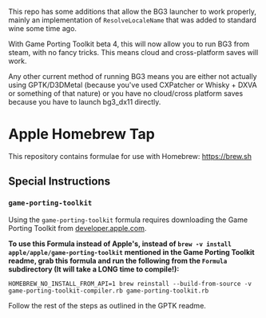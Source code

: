 This repo has some additions that allow the BG3 launcher to work properly, mainly an implementation of `ResolveLocaleName` that was added to standard wine some time ago.

With Game Porting Toolkit beta 4, this will now allow you to run BG3 from steam, with no fancy tricks. This means cloud and cross-platform saves will work.

Any other current method of running BG3 means you are either not actually using GPTK/D3DMetal (because you've used CXPatcher or Whisky + DXVA or something of that nature) or you have no cloud/cross platform saves because you have to launch bg3_dx11 directly.

# Apple Homebrew Tap

This repository contains formulae for use with Homebrew: https://brew.sh

## Special Instructions

### `game-porting-toolkit`

Using the `game-porting-toolkit` formula requires downloading the Game Porting Toolkit from [developer.apple.com](https://developer.apple.com/download/all/?q=game%20porting%20toolkit).

**To use this Formula instead of Apple's, instead of `brew -v install apple/apple/game-porting-toolkit` mentioned in the Game Porting Toolkit readme, grab this formula and run the following from the `Formula` subdirectory (It will take a LONG time to compile!):**

`HOMEBREW_NO_INSTALL_FROM_API=1 brew reinstall --build-from-source -v game-porting-toolkit-compiler.rb game-porting-toolkit.rb`

Follow the rest of the steps as outlined in the GPTK readme.

